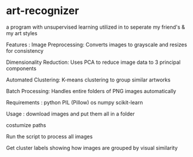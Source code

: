 # art-recognizer
a program with unsupervised learning utilized in to seperate my friend's & my art styles 

Features : 
Image Preprocessing: Converts images to grayscale and resizes for consistency

Dimensionality Reduction: Uses PCA to reduce image data to 3 principal components

Automated Clustering: K-means clustering to group similar artworks

Batch Processing: Handles entire folders of PNG images automatically

Requirements : 
python
PIL (Pillow)
os
numpy
scikit-learn

Usage : 
download images and put them all in a folder

costumize paths

Run the script to process all images

Get cluster labels showing how images are grouped by visual similarity

